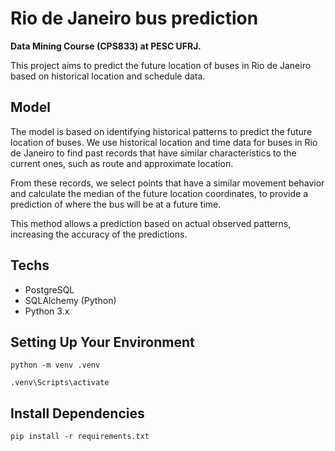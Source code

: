 # Rio de Janeiro bus prediction

**Data Mining Course (CPS833) at PESC UFRJ.**

This project aims to predict the future location of buses in Rio de Janeiro based on historical location and schedule data.

## Model

The model is based on identifying historical patterns to predict the future location of buses.
We use historical location and time data for buses in Rio de Janeiro to find past records that have similar characteristics to the current ones, such as route and approximate location.

From these records, we select points that have a similar movement behavior and calculate the median of the future location coordinates,
to provide a prediction of where the bus will be at a future time.

This method allows a prediction based on actual observed patterns, increasing the accuracy of the predictions.

## Techs

- PostgreSQL
- SQLAlchemy (Python)
- Python 3.x

## **Setting Up Your Environment**

```
python -m venv .venv
```

```
.venv\Scripts\activate
```

## Install Dependencies

```
pip install -r requirements.txt
```
